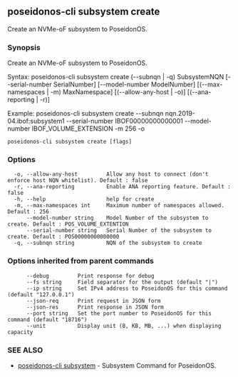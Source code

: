 ## poseidonos-cli subsystem create

Create an NVMe-oF subsystem to PoseidonOS.

### Synopsis

Create an NVMe-oF subsystem to PoseidonOS.

Syntax:
	poseidonos-cli subsystem create (--subnqn | -q) SubsystemNQN [--serial-number SerialNumber] [--model-number ModelNumber] [(--max-namespaces | -m) MaxNamespace] [(--allow-any-host | -o)] [(--ana-reporting | -r)]

Example:
	poseidonos-cli subsystem create --subnqn nqn.2019-04.ibof:subsystem1 --serial-number IBOF00000000000001 --model-number IBOF_VOLUME_EXTENSION -m 256 -o
    

```
poseidonos-cli subsystem create [flags]
```

### Options

```
  -o, --allow-any-host         Allow any host to connect (don't enforce host NQN whitelist). Default : false
  -r, --ana-reporting          Enable ANA reporting feature. Default : false
  -h, --help                   help for create
  -m, --max-namespaces int     Maximum number of namespaces allowed. Default : 256
      --model-number string    Model Number of the subsystem to create. Default : POS_VOLUME_EXTENTION
      --serial-number string   Serial Number of the subsystem to create. Default : POS00000000000000
  -q, --subnqn string          NQN of the subsystem to create
```

### Options inherited from parent commands

```
      --debug         Print response for debug
      --fs string     Field separator for the output (default "|")
      --ip string     Set IPv4 address to PoseidonOS for this command (default "127.0.0.1")
      --json-req      Print request in JSON form
      --json-res      Print response in JSON form
      --port string   Set the port number to PoseidonOS for this command (default "18716")
      --unit          Display unit (B, KB, MB, ...) when displaying capacity
```

### SEE ALSO

* [poseidonos-cli subsystem](poseidonos-cli_subsystem.md)	 - Subsystem Command for PoseidonOS.

